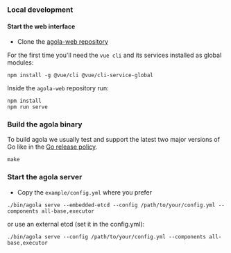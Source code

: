### Local development

#### Start the web interface

* Clone the [agola-web repository](https://github.com/agola-io/agola-web)

For the first time you'll need the `vue cli` and its services installed as global modules:

```
npm install -g @vue/cli @vue/cli-service-global
```

Inside the `agola-web` repository run:

```
npm install
npm run serve
```

### Build the agola binary

To build agola we usually test and support the latest two major versions of Go like in the [Go release policy](https://golang.org/doc/devel/release.html#policy).

```
make
```

### Start the agola server

* Copy the `example/config.yml` where you prefer

```
./bin/agola serve --embedded-etcd --config /path/to/your/config.yml --components all-base,executor
```

or use an external etcd (set it in the config.yml):

```
./bin/agola serve --config /path/to/your/config.yml --components all-base,executor
```
